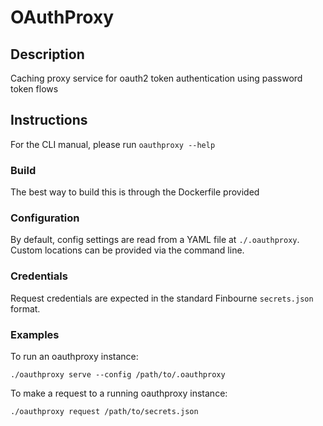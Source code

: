 # OAuthProxy

## Description

Caching proxy service for oauth2 token authentication using password token flows

## Instructions

For the CLI manual, please run `oauthproxy --help`

### Build
The best way to build this is through the Dockerfile provided

### Configuration
By default, config settings are read from a YAML file at `./.oauthproxy`.
Custom locations can be provided via the command line.

### Credentials
Request credentials are expected in the standard Finbourne `secrets.json` format.

### Examples
To run an oauthproxy instance:

```
./oauthproxy serve --config /path/to/.oauthproxy
```

To make a request to a running oauthproxy instance:

```
./oauthproxy request /path/to/secrets.json
```
